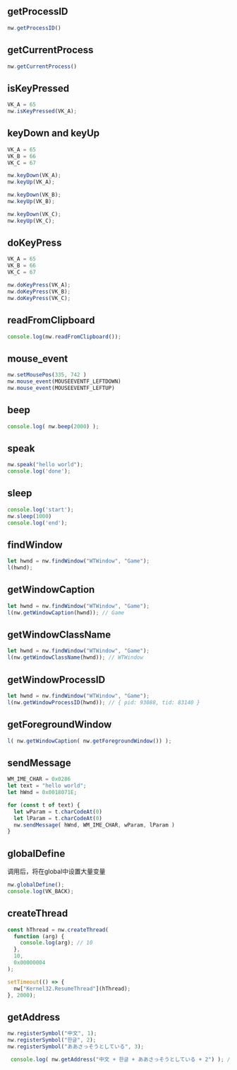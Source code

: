 ## getProcessID
```js
nw.getProcessID()
```

## getCurrentProcess
```js
nw.getCurrentProcess()
```

## isKeyPressed
```js
VK_A = 65
nw.isKeyPressed(VK_A);
```

## keyDown and keyUp
```js
VK_A = 65
VK_B = 66
VK_C = 67

nw.keyDown(VK_A);
nw.keyUp(VK_A);

nw.keyDown(VK_B);
nw.keyUp(VK_B);

nw.keyDown(VK_C);
nw.keyUp(VK_C);
```

## doKeyPress
```js
VK_A = 65
VK_B = 66
VK_C = 67

nw.doKeyPress(VK_A);
nw.doKeyPress(VK_B);
nw.doKeyPress(VK_C);
```

## readFromClipboard
```js
console.log(nw.readFromClipboard());
```

## mouse_event
```js
nw.setMousePos(335, 742 )
nw.mouse_event(MOUSEEVENTF_LEFTDOWN)
nw.mouse_event(MOUSEEVENTF_LEFTUP)
```

## beep
```js
console.log( nw.beep(2000) );
```

## speak
```js
nw.speak("hello world");
console.log('done');
```

## sleep
```js
console.log('start');
nw.sleep(1000)
console.log('end');
```

## findWindow
```js
let hwnd = nw.findWindow("WTWindow", "Game");
l(hwnd);
```

## getWindowCaption
```js
let hwnd = nw.findWindow("WTWindow", "Game");
l(nw.getWindowCaption(hwnd)); // Game
```

## getWindowClassName
```js
let hwnd = nw.findWindow("WTWindow", "Game");
l(nw.getWindowClassName(hwnd)); // WTWindow
```

## getWindowProcessID
```js
let hwnd = nw.findWindow("WTWindow", "Game");
l(nw.getWindowProcessID(hwnd)); // { pid: 93088, tid: 83140 }
```

## getForegroundWindow
```js
l( nw.getWindowCaption( nw.getForegroundWindow()) );
```

## sendMessage
```js
WM_IME_CHAR = 0x0286
let text = "hello world";
let hWnd = 0x0018071E;

for (const t of text) {
  let wParam = t.charCodeAt(0)
  let lParam = t.charCodeAt(0)
  nw.sendMessage( hWnd, WM_IME_CHAR, wParam, lParam )
}
```

## globalDefine

调用后，将在global中设置大量变量

```js
nw.globalDefine();
console.log(VK_BACK);
```

## createThread
```ts
const hThread = nw.createThread(
  function (arg) {
    console.log(arg); // 10
  },
  10,
  0x00000004
);

setTimeout(() => {
  nw["Kernel32.ResumeThread"](hThread);
}, 2000);
```

## getAddress
```ts
nw.registerSymbol("中文", 1);
nw.registerSymbol("한글", 2);
nw.registerSymbol("ああさっそうとしている", 3);

 console.log( nw.getAddress("中文 + 한글 + ああさっそうとしている + 2") ); // 8
```